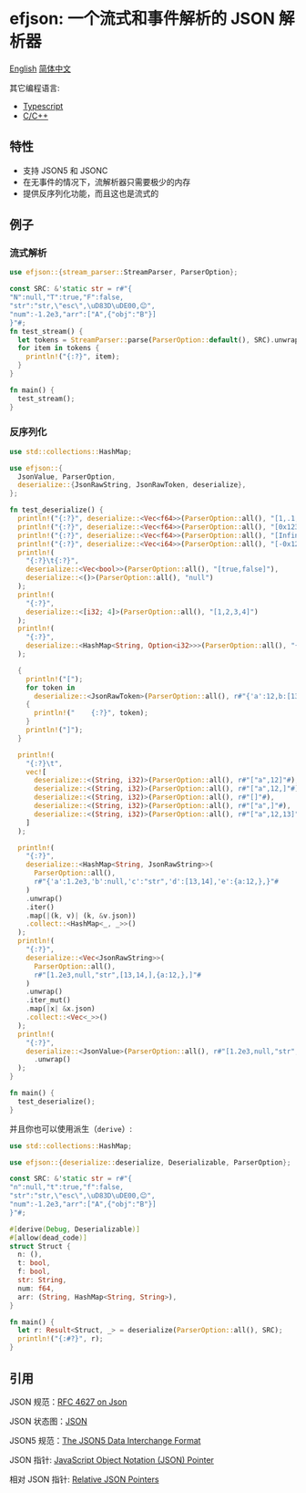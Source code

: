 # efjson: 一个流式和事件解析的 JSON 解析器

[English](./README.md) [简体中文](./README.zh.md)

其它编程语言:

- [Typescript](https://github.com/DreamPast/efjson)
- [C/C++](https://github.com/DreamPast/efjson-cpp)

## 特性

- 支持 JSON5 和 JSONC
- 在无事件的情况下，流解析器只需要极少的内存
- 提供反序列化功能，而且这也是流式的

## 例子

### 流式解析

```rust
use efjson::{stream_parser::StreamParser, ParserOption};

const SRC: &'static str = r#"{
"N":null,"T":true,"F":false,
"str":"str,\"esc\",\uD83D\uDE00,😊",
"num":-1.2e3,"arr":["A",{"obj":"B"}]
}"#;
fn test_stream() {
  let tokens = StreamParser::parse(ParserOption::default(), SRC).unwrap();
  for item in tokens {
    println!("{:?}", item);
  }
}

fn main() {
  test_stream();
}
```

### 反序列化

```rust
use std::collections::HashMap;

use efjson::{
  JsonValue, ParserOption,
  deserialize::{JsonRawString, JsonRawToken, deserialize},
};

fn test_deserialize() {
  println!("{:?}", deserialize::<Vec<f64>>(ParserOption::all(), "[1,.1,1.,1.234e3]"));
  println!("{:?}", deserialize::<Vec<f64>>(ParserOption::all(), "[0x1234,0o1234,0b1011]"));
  println!("{:?}", deserialize::<Vec<f64>>(ParserOption::all(), "[Infinity,-Infinity,NaN]"));
  println!("{:?}", deserialize::<Vec<i64>>(ParserOption::all(), "[-0x1234,0o1234,+0b1011]"));
  println!(
    "{:?}\t{:?}",
    deserialize::<Vec<bool>>(ParserOption::all(), "[true,false]"),
    deserialize::<()>(ParserOption::all(), "null")
  );
  println!(
    "{:?}",
    deserialize::<[i32; 4]>(ParserOption::all(), "[1,2,3,4]")
  );
  println!(
    "{:?}",
    deserialize::<HashMap<String, Option<i32>>>(ParserOption::all(), "{'a':1,'b':null,}")
  );

  {
    println!("[");
    for token in
      deserialize::<JsonRawToken>(ParserOption::all(), r#"{'a':12,b:[13,14]}"#).unwrap().tokens
    {
      println!("    {:?}", token);
    }
    println!("]");
  }

  println!(
    "{:?}\t",
    vec![
      deserialize::<(String, i32)>(ParserOption::all(), r#"["a",12]"#),
      deserialize::<(String, i32)>(ParserOption::all(), r#"["a",12,]"#),
      deserialize::<(String, i32)>(ParserOption::all(), r#"[]"#),
      deserialize::<(String, i32)>(ParserOption::all(), r#"["a",]"#),
      deserialize::<(String, i32)>(ParserOption::all(), r#"["a",12,13]"#)
    ]
  );

  println!(
    "{:?}",
    deserialize::<HashMap<String, JsonRawString>>(
      ParserOption::all(),
      r#"{'a':1.2e3,'b':null,'c':"str",'d':[13,14],'e':{a:12,},}"#
    )
    .unwrap()
    .iter()
    .map(|(k, v)| (k, &v.json))
    .collect::<HashMap<_, _>>()
  );
  println!(
    "{:?}",
    deserialize::<Vec<JsonRawString>>(
      ParserOption::all(),
      r#"[1.2e3,null,"str",[13,14,],{a:12,},]"#
    )
    .unwrap()
    .iter_mut()
    .map(|x| &x.json)
    .collect::<Vec<_>>()
  );
  println!(
    "{:?}",
    deserialize::<JsonValue>(ParserOption::all(), r#"[1.2e3,null,"str",[13,14,],{"a":12,},]"#)
      .unwrap()
  );
}

fn main() {
  test_deserialize();
}
```

并且你也可以使用派生（`derive`）:

```rust
use std::collections::HashMap;

use efjson::{deserialize::deserialize, Deserializable, ParserOption};

const SRC: &'static str = r#"{
"n":null,"t":true,"f":false,
"str":"str,\"esc\",\uD83D\uDE00,😊",
"num":-1.2e3,"arr":["A",{"obj":"B"}]
}"#;

#[derive(Debug, Deserializable)]
#[allow(dead_code)]
struct Struct {
  n: (),
  t: bool,
  f: bool,
  str: String,
  num: f64,
  arr: (String, HashMap<String, String>),
}

fn main() {
  let r: Result<Struct, _> = deserialize(ParserOption::all(), SRC);
  println!("{:#?}", r);
}
```

## 引用

JSON 规范：[RFC 4627 on Json](https://www.ietf.org/rfc/rfc4627.txt)

JSON 状态图：[JSON](https://www.json.org/)

JSON5 规范：[The JSON5 Data Interchange Format](https://spec.json5.org/)

JSON 指针: [JavaScript Object Notation (JSON) Pointer](https://datatracker.ietf.org/doc/html/rfc6901)

相对 JSON 指针: [Relative JSON Pointers](https://datatracker.ietf.org/doc/html/draft-bhutton-relative-json-pointer-00)
